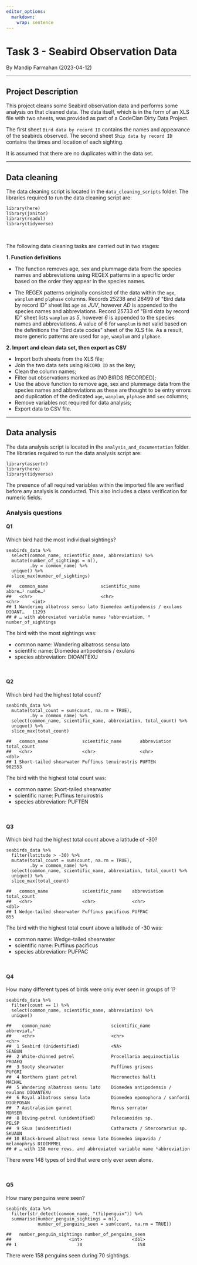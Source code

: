 ```yaml
---
editor_options: 
  markdown: 
    wrap: sentence
---
```


# **Task 3 - Seabird Observation Data**
By Mandip Farmahan (2023-04-12)

------------------------------------------------------------------------

## Project Description

This project cleans some Seabird observation data and performs some analysis on that cleaned data.
The data itself, which is in the form of an XLS file with two sheets, was provided as part of a CodeClan Dirty Data Project.

The first sheet `Bird data by record ID` contains the names and appearance of the seabirds observed.
The second sheet `Ship data by record ID` contains the times and location of each sighting.

It is assumed that there are no duplicates within the data set.

------------------------------------------------------------------------

## Data cleaning

The data cleaning script is located in the `data_cleaning_scripts` folder.
The libraries required to run the data cleaning script are:

```         
library(here)
library(janitor)
library(readxl)
library(tidyverse)
```

<br>

The following data cleaning tasks are carried out in two stages:

**1. Function definitions**

  - The function removes age, sex and plummage data from the species names and abbreviations using REGEX patterns in a specific order based on the order they appear in the species names.

  - The REGEX patterns originally consisted of the data within the `age`, `wanplum` and `plphase` columns. Records 25238 and 28499 of "Bird data by record ID" sheet list `age` as *JUV*, however *AD* is appended to the species names and abbreviations. Record 25733 of "Bird data by record ID" sheet lists `wanplum` as *5*, however *6* is appended to the species names and abbreviations. A value of 6 for `wanplum` is not valid based on the definitions the "Bird date codes" sheet of the XLS file. As a result, more generic patterns are used for `age`, `wanplum` and `plphase`.

**2. Import and clean data set, then export as CSV**

  -   Import both sheets from the XLS file;
  -   Join the two data sets using `RECORD ID` as the key;
  -   Clean the column names;
  -   Filter out observations marked as [NO BIRDS RECORDED];
  - Use the above function to remove age, sex and plummage data from the species names and abbreviations as these are thought to be entry errors and duplication of the dedicated `age`, `wanplum`, `plphase` and `sex` columns;
  - Remove variables not required for data analysis;
  -   Export data to CSV file.

------------------------------------------------------------------------

## Data analysis

The data analysis script is located in the `analysis_and_documentation` folder.
The libraries required to run the data analysis script are:

```         
library(assertr)
library(here)
library(tidyverse)
```

The presence of all required variables within the imported file are verified before any analysis is conducted.
This also includes a class verification for numeric fields.

### Analysis questions

#### Q1

Which bird had the most individual sightings?

```         
seabirds_data %>% 
  select(common_name, scientific_name, abbreviation) %>% 
  mutate(number_of_sightings = n(),
         .by = common_name) %>%
  unique() %>% 
  slice_max(number_of_sightings)

##   common_name                    scientific_name                 abbre…¹ numbe…²
##   <chr>                          <chr>                           <chr>     <int>
## 1 Wandering albatross sensu lato Diomedea antipodensis / exulans DIOANT…   11293
## # … with abbreviated variable names ¹​abbreviation, ²​number_of_sightings
```

The bird with the most sightings was:

- common name: Wandering albatross sensu lato	
- scientific name: Diomedea antipodensis / exulans
- species abbreviation: DIOANTEXU

<br>


#### Q2

Which bird had the highest total count?

```         
seabirds_data %>% 
  mutate(total_count = sum(count, na.rm = TRUE),
         .by = common_name) %>%
  select(common_name, scientific_name, abbreviation, total_count) %>%
  unique() %>% 
  slice_max(total_count)
  
##   common_name             scientific_name       abbreviation total_count
##   <chr>                   <chr>                 <chr>              <dbl>
## 1 Short-tailed shearwater Puffinus tenuirostris PUFTEN            982553
```

The bird with the highest total count was:

- common name: Short-tailed shearwater	
- scientific name: Puffinus tenuirostris
- species abbreviation: PUFTEN

<br>


#### Q3

Which bird had the highest total count above a latitude of -30?

```         
seabirds_data %>% 
  filter(latitude > -30) %>% 
  mutate(total_count = sum(count, na.rm = TRUE),
         .by = common_name) %>%
  select(common_name, scientific_name, abbreviation, total_count) %>%
  unique() %>% 
  slice_max(total_count)
  
##   common_name             scientific_name    abbreviation total_count
##   <chr>                   <chr>              <chr>              <dbl>
## 1 Wedge-tailed shearwater Puffinus pacificus PUFPAC               855
```

The bird with the highest total count above a latitude of -30 was:

- common name: Wedge-tailed shearwater	
- scientific name: Puffinus pacificus
- species abbreviation: PUFPAC

<br>


#### Q4

How many different types of birds were only ever seen in groups of 1?

```         
seabirds_data %>% 
  filter(count == 1) %>%
  select(common_name, scientific_name, abbreviation) %>% 
  unique()
  
##    common_name                       scientific_name                 abbreviat…¹
##    <chr>                             <chr>                           <chr>      
##  1 Seabird (Unidentified)            <NA>                            SEABUN     
##  2 White-chinned petrel              Procellaria aequinoctialis      PROAEQ     
##  3 Sooty shearwater                  Puffinus griseus                PUFGRI     
##  4 Northern giant petrel             Macronectes halli               MACHAL     
##  5 Wandering albatross sensu lato    Diomedea antipodensis / exulans DIOANTEXU  
##  6 Royal albatross sensu lato        Diomedea epomophora / sanfordi  DIOEPOSAN  
##  7 Australasian gannet               Morus serrator                  MORSER     
##  8 Diving-petrel (unidentified)      Pelecanoides sp.                PELSP      
##  9 Skua (unidentified)               Catharacta / Stercorarius sp.   SKUAUN     
## 10 Black-browed albatross sensu lato Diomedea impavida / melanophrys DIOIMPMEL  
## # … with 138 more rows, and abbreviated variable name ¹​abbreviation
```

There were 148 types of bird that were only ever seen alone.

<br>

#### Q5

How many penguins were seen?

```         
seabirds_data %>% 
  filter(str_detect(common_name, "(?i)penguin")) %>% 
  summarise(number_penguin_sightings = n(),
            number_of_penguins_seen = sum(count, na.rm = TRUE))
            
##   number_penguin_sightings number_of_penguins_seen
##                      <int>                   <dbl>
## 1                       70                     158
```

There were 158 penguins seen during 70 sightings.
